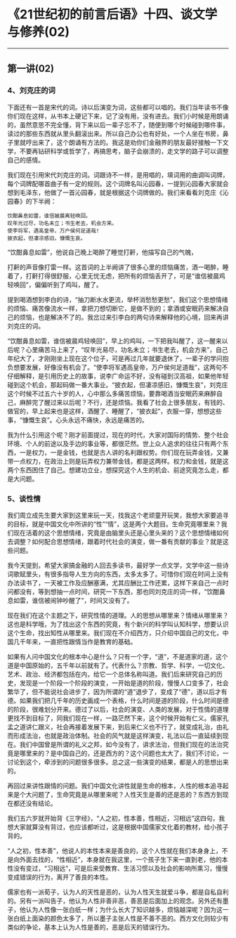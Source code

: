 # 《21世纪初的前言后语》十四、谈文学与修养(02)

------

## 第一讲(02)

### 4、刘克庄的词

下面还有一首是宋代的词。诗以后演变为词，这些都可以唱的。我们当年读书不像你们现在这样，从书本上硬记下来，记了没有用，没有进去。我们小时候是用朗诵的，虽然意思不完全懂，背下来以后一辈子忘不了，随便到哪个时候碰到哪件事，读过的那些东西就从里头翻滚出来。所以自己办公也有好处，一个人坐在书房，鼻子里就哼出来了，这个朗诵有方法的。我这是劝你们金融界的朋友最好接触一下文学，不要再钻研科学或哲学了，再搞思考，脑子会崩溃的，走文学的路子可以调整自己的感情。

我们现在引用宋代刘克庄的词。词跟诗不一样，是用唱的，填词用的曲调叫词牌，每个词牌配哪首曲子有一定的规则。这个词牌名叫沁园春，一提到沁园春大家就会想到毛泽东，他做了一首沁园春，就是根据这个词牌做的。我们来看看刘克庄《沁园春》的下半阙：

```
饮酣鼻息如雷，谁信被晨离轻唤回。
叹年光过尽，功名未立；书生老去，机会方来。
使李将军，遇高皇帝，万户侯何足道哉!
披衣起，但凄凉感旧，慷慨生哀。
```

“饮酣鼻息如雷”，他说自己晚上喝醉了睡觉打鼾，他描写自己的气魄，

打鼾的声音像打雷一样。这首词的上半阙讲了很多心里的烦恼痛苦，酒一喝醉，睡着了，打鼾打得很舒服，心里无忧无虑，把所有的烦恼丢开了，可是“谁信被晨鸡轻唤回”，偏偏听到了鸡叫，醒了。

提到喝酒想到李白的诗，“抽刀断水水更流，举杯消愁愁更愁”，我们这个思想情绪的烦恼、痛苦像流水一样，拿把刀想切断它，是做不到的；拿酒或安眠药来解决自己的烦恼，也是解决不了的。我岔过来引李白的两句诗来解释他的心境，回来再讲刘克庄的词。

“饮酣鼻息如雷，谁信被晨鸡轻唤回”，早上的鸡叫，一下把我叫醒了，这一醒来以后呢？心里痛苦马上来了，“叹年光易尽，功名未立；书生老去，机会方来”，自己年纪大了，才刚刚坐上现在这个位子，可是再过几年就要退休了，一辈子的学问抱负想要发展，好像没有机会了。“使李将军遇高皇帝，万户侯何足道哉”，这两句不仔细解释，是引用历史上的故事，说李广命运不好，没有碰到汉高祖，如果他年轻碰到这个机会，那起码做一番大事业。“披衣起，但凄凉感旧，慷慨生哀”，刘克庄这个时候不过五六十岁的人，心中那么多痛苦烦恼，要靠喝酒当安眠药来麻醉自己，麻醉完了醒过来以后呢？不行，还是烦恼。我看了社会上很多朋友，有钱的、做官的，早上起来也是这样，酒醒了、睡醒了，“披衣起”，衣服一穿，想想这些事，“慷慨生哀”。心头永远不痛快，永远是痛苦的。

我为什么引用这个呢？刚才前面提过，现在的时代，大家对国际的情势、整个社会环境、个人的前途以及手边的事业等，都很茫然。世上众人追求的往往只有两个东西，一是权力，一是金钱，也就是古人讲的名利跟权势。你们现在玩弄金钱，又兼带一点权力，在政治上则是玩弄权力兼带金钱，都是这两样。权力和金钱，就是这两个东西困住了自己。想建功立业，想探究这个人生的机会、前途究竟怎么走，都是大问题。

### 5、谈性情

我们周立成先生要大家到这里来玩一天，找我这个老顽童开玩笑，我想大家要追寻的目标，就是中国文化中所讲的“性”“情”，这是两个大题目。生命究竟哪里来？我们现在活着的这个思想情绪，究竟是由脑里头还是心里头来的？这个思想情绪如何去调整？如何配合思想情绪，跟着时代社会的演变，做一番有贡献的事业？就是这些问题。

我今天提到，希望大家搞金融的人回去多读书，最好学一点文学，文学中这一些诗词歌赋里头，有很多指导人生方向的东西，太多太多了。可惜你们现在时间上没有办法读书了，一天被工作及应酬塞满，尤其应酬比工作还累，这样下来自己一点时问都没有，等到想抽一点时间，研究一下东西，那也同刘克庄的词一样，“饮酣鼻息如雷，谁信被闹钟吵醒了”，时间又没有了。

现在我们在这个主题之下，研究性情的道理。人的思想从哪里来？情绪从哪里来？这也是科学哦，为了找出这个东西的究竟，有个新兴的科学叫认知科学，想要认识这个生命，找出知性从哪里来。我们现在不介绍西方，只介绍中国自己的文化，中国几千年来，一直把性跟情当作是教育的基础。

如果有人问中国文化的根本中心是什么？只有一个字，“道”，不是道家的道，这个道是中国原始的，五千年以前就有了。代表什么？宗教、哲学、科学，一切文化、艺术、政治、经济都包括在内，给它一个总体名称叫道。我们后来研究自己的历史，发现是一个阶段一个阶段的演变，一开始是道的阶段，慢慢人口变多了，社会繁华了，但不能说社会进步了，因为所谓的“道”退步了，变成了“德”，道以后才有德。如果我们把几千年的历史画成一个表格，什么时间是道的阶段，什么时间是德的阶段，很难划分开来。德过了以后，社会的演变、人类的发展，对于性情的道理更找不到目标了，同我们现在一样，一路茫然下来，这个时候开始有仁义。儒家孔孟之道讲仁跟义，社会再接着发展下来，到后来仁义也不行了，就变成礼治，由礼而形成法治，也就是政治体制。社会的风气就是这样演变，礼法以后一直延续到现在。我们中国曾是所谓的礼义之邦，如今没有了，讲求法治，但我们现在的法治究竟是哪里来的？是中国自己的，还是西方的？这个问题也太大了，我们不讨论，一讨论到这个，牵涉到的问题很多很多。总之这一些演变的结果，都是人的思想出来的。

再回过来讲性跟情的问题。我们中国文化讲性就是生命的根本，人性的根本追寻起来是个大问题了，生命究竟是从哪里来呢？人性天生是善的还是恶的？东西方到现在都还没有结论。

我们五六岁就开始背《三字经》，“人之初，性本善，性相近，习相远”这四句，我想大家就算没有背过，也应该都听过，这是根据中国儒家文化着的教材，给小孩子背的。

“人之初，性本善”，他说人的本性本来是善良的，这个人性就在我们本身身上，不是向外面去找的，“性相近”，本身就在我这里，一个孩子生下来一直到老，他的本性没有变过，“习相远”，可是后来受教育、生活习惯以及社会的影响所熏习，慢慢变成错误的行为，离开了善良的本性。

儒家也有一派荀子，认为人的天性是恶的，认为人性天生就爱斗争，都是自私自利的。另有一派叫告子，他认为人性非善非恶，善恶是后面加上的观念。另外还有墨子，他认为人性像一张白纸一样；为什么长大了知识越多，烦恼越深呢？因为这一张白纸上面染的颜色太多了，所以墨子主张人性是不善不恶的。西方文化则较少有类似的争论，基本上认为人性是善的，恶是后天的错误行为。
